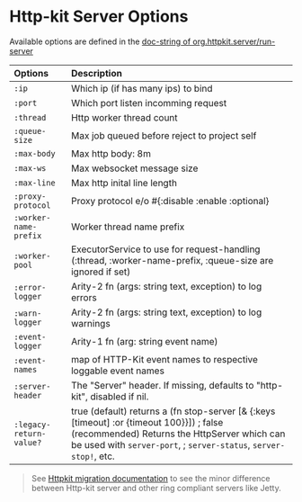 # Http-kit Server Options

Available options are defined in the [doc-string of org.httpkit.server/run-server](https://github.com/http-kit/http-kit/blob/master/src/org/httpkit/server.clj#L41-L63)

| Options                 | Description                                                                                                                                                                                                              |
|:------------------------|:--------------------------------------------------------------------------------------------------------------------------------------------------------------------------------------------------------------|
| `:ip `                  | Which ip (if has many ips) to bind                                                                                                                                                                            |
| `:port`                 | Which port listen incomming request                                                                                                                                                                           |
| `:thread`               | Http worker thread count                                                                                                                                                                                      |
| `:queue-size`           | Max job queued before reject to project self                                                                                                                                                                  |
| `:max-body`             | Max http body: 8m                                                                                                                                                                                             |
| `:max-ws`               | Max websocket message size                                                                                                                                                                                    |
| `:max-line`             | Max http inital line length                                                                                                                                                                                   |
| `:proxy-protocol`       | Proxy protocol e/o #{:disable :enable :optional}                                                                                                                                                              |
| `:worker-name-prefix`   | Worker thread name prefix                                                                                                                                                                                     |
| `:worker-pool`          | ExecutorService to use for request-handling (:thread, :worker-name-prefix, :queue-size are ignored if set)                                                                                                    |
| `:error-logger`         | Arity-2 fn (args: string text, exception) to log errors                                                                                                                                                       |
| `:warn-logger`          | Arity-2 fn (args: string text, exception) to log warnings                                                                                                                                                     |
| `:event-logger`         | Arity-1 fn (arg: string event name)                                                                                                                                                                           |
| `:event-names`          | map of HTTP-Kit event names to respective loggable event names                                                                                                                                                |
| `:server-header`        | The "Server" header. If missing, defaults to "http-kit", disabled if nil.                                                                                                                                 |
| `:legacy-return-value?` | true  (default) returns a (fn stop-server [& {:keys [timeout] :or {timeout 100}}]) ; false (recommended) Returns the HttpServer which can be used with `server-port`, ; `server-status`, `server-stop!`, etc. |


> See [Httpkit migration documentation](http://http-kit.org/migration.html) to see the minor difference between Http-kit server and other ring compliant servers like Jetty.
